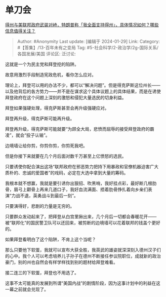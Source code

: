 # 单刀会
[得州与美联邦政府武装对峙，特朗普称「我全面支持得州」，具体情况如何？哪些信息值得关注？](https://www.zhihu.com/question/641703368/answer/3379507554)

> Author: #Anonymity
> Last update: [编辑于 2024-01-29]
> Link:
> Category: #【答集】/13-百年未有之变局
> Tag: #5-社会科学/2-政治学/2g-国际关系/各国发展/美国
> 评论区:
> 泛讨论:

这就是一个为民主党和拜登挖的陷阱。

故意用激烈手段制造宪政危机，看你怎么应对。

理论上，拜登可以用的办法不少，都可以“解决问题”。但是得克萨斯这位州长——以及他背后的各方势力——并不是在谋求这个具体议题上的具体结果，而是在诱使拜登政府在这个问题上深刻的激怒和侵犯大量选民的切身利益。

拜登如果强硬处理，得克萨斯甚至会再升级强硬应对。

拜登再升级，得克萨斯可能再升级。

拜登再升级，得克萨斯可能就要“为顾全大局，悲愤而屈辱的接受拜登政府的霸凌”，就会“投子认输”。

边境墙让给你剪，你剪你剪，你剪死我吧。

但是你接下来就要在几个月后面对数千万甚至上亿愤怒的选民。

只要诱使你配合演出这场“联邦政府在邪恶势力把持下用暴政和官僚机器迫害广大质朴的、忠诚的爱国者”的戏码，必定在大选中拿到大量的筹码。

我根本就不想赢，我就是要引诱你出狠招、吹黑哨，我好挂点彩，最好断几根肋骨，眉弓上颧骨上再来几道口子，我好血流满面、捂着肋骨挣扎着向乡亲们表演“力战不退，英勇战斗到最后一刻”。

只要演得好，悲剧的力量是无穷的。

只要群众发动起来了，把拜登从白宫里揪出来，几个月后一切都会春暖花开——被“联邦化”的国民警卫队可以还回来，被剪断的边境墙可以花着联邦的钱盖个更好的。

如果拜登看明白了这个陷阱，不肯上这个当呢？

那么只要他下软蛋，我就可以宣布大获全胜，我英武的雄姿就深深刻入德州汉子们的心中。我个人可以考虑培养儿子孙子在德州不断接任参议院职位，成就新的政治豪门，别的州也自然会有样学样找到别的题材给拜登难看。

接二连三的下软蛋，拜登也不用选了。

这事不太可能真的发展到所谓“美国内战”的剧情阶段，因为这事计划中的利益在这一幕之前就会兑现了。
